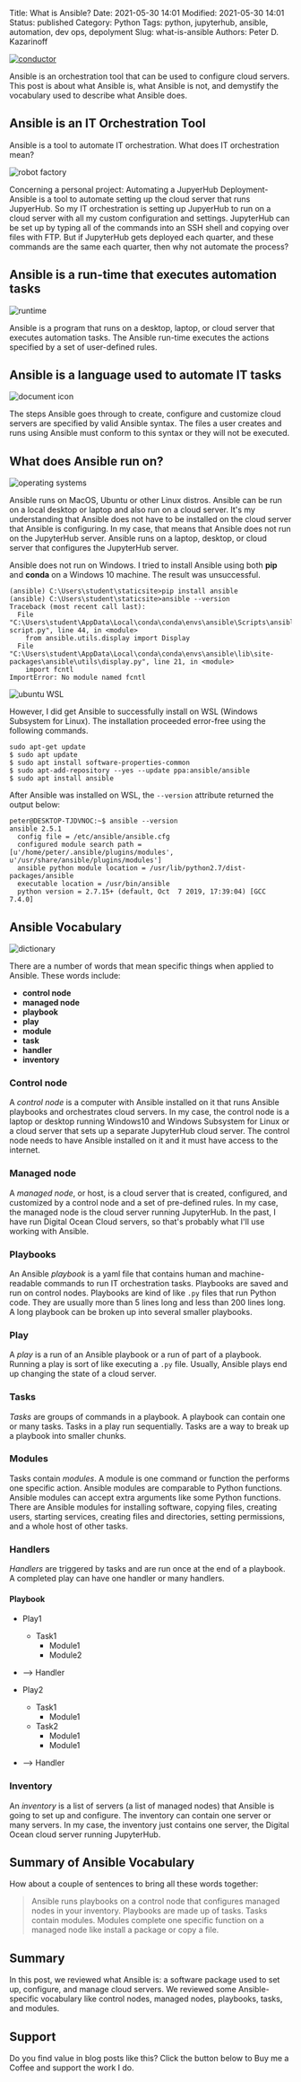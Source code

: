 Title: What is Ansible?
Date: 2021-05-30 14:01
Modified: 2021-05-30 14:01
Status: published
Category: Python
Tags: python, jupyterhub, ansible, automation, dev ops, depolyment
Slug: what-is-ansible
Authors: Peter D. Kazarinoff

[![conductor]({static}/posts/ansible/images/conductor.png)]({filename}/posts/ansible/what_is_ansible.md)

Ansible is an orchestration tool that can be used to configure cloud servers. This post is about what Ansible is, what Ansible is not, and demystify the vocabulary used to describe what Ansible does.

## Ansible is an IT Orchestration Tool

Ansible is a tool to automate IT orchestration. What does IT orchestration mean?

![robot factory]({static}/posts/ansible/images/robot_factory.jpg)

Concerning a personal project: Automating a JupyerHub Deployment- Ansible is a tool to automate setting up the cloud server that runs JupyerHub. So my IT orchestration is setting up JupyerHub to run on a cloud server with all my custom configuration and settings. JupyterHub can be set up by typing all of the commands into an SSH shell and copying over files with FTP. But if JupyterHub gets deployed each quarter, and these commands are the same each quarter, then why not automate the process?

## Ansible is a run-time that executes automation tasks

![runtime]({static}/posts/ansible/images/runtime.png)

Ansible is a program that runs on a desktop, laptop, or cloud server that executes automation tasks. The Ansible run-time executes the actions specified by a set of user-defined rules.

## Ansible is a language used to automate IT tasks

![document icon]({static}/posts/ansible/images/document_icon.png)

The steps Ansible goes through to create, configure and customize cloud servers are specified by valid Ansible syntax. The files a user creates and runs using Ansible must conform to this syntax or they will not be executed.

## What does Ansible run on?

![operating systems]({static}/posts/ansible/images/operating_systems.png)

Ansible runs on MacOS, Ubuntu or other Linux distros. Ansible can be run on a local desktop or laptop and also run on a cloud server. It's my understanding that Ansible does not have to be installed on the cloud server that Ansible is configuring. In my case, that means that Ansible does not run on the JupyterHub server. Ansible runs on a laptop, desktop, or cloud server that configures the JupyterHub server. 

Ansible does not run on Windows. I tried to install Ansible using both **pip** and **conda** on a Windows 10 machine. The result was unsuccessful.

```text
(ansible) C:\Users\student\staticsite>pip install ansible
(ansible) C:\Users\student\staticsite>ansible --version
Traceback (most recent call last):
  File "C:\Users\student\AppData\Local\conda\conda\envs\ansible\Scripts\ansible-script.py", line 44, in <module>
    from ansible.utils.display import Display
  File "C:\Users\student\AppData\Local\conda\conda\envs\ansible\lib\site-packages\ansible\utils\display.py", line 21, in <module>
    import fcntl
ImportError: No module named fcntl
```

![ubuntu WSL]({static}/posts/ansible/images/ubuntu_wsl.png)

However, I did get Ansible to successfully install on WSL (Windows Subsystem for Linux). The installation proceeded error-free using the following commands.

```text
sudo apt-get update
$ sudo apt update
$ sudo apt install software-properties-common
$ sudo apt-add-repository --yes --update ppa:ansible/ansible
$ sudo apt install ansible
```

After Ansible was installed on WSL, the ```--version``` attribute returned the output below:

```text
peter@DESKTOP-TJDVNOC:~$ ansible --version
ansible 2.5.1
  config file = /etc/ansible/ansible.cfg
  configured module search path = [u'/home/peter/.ansible/plugins/modules', u'/usr/share/ansible/plugins/modules']
  ansible python module location = /usr/lib/python2.7/dist-packages/ansible
  executable location = /usr/bin/ansible
  python version = 2.7.15+ (default, Oct  7 2019, 17:39:04) [GCC 7.4.0]
```

## Ansible Vocabulary

![dictionary]({static}/posts/ansible/images/dictionary.png)

There are a number of words that mean specific things when applied to Ansible. These words include:

 * **control node**
 * **managed node**
 * **playbook**
 * **play**
 * **module**
 * **task**
 * **handler**
 * **inventory**

### Control node

A _control node_ is a computer with Ansible installed on it that runs Ansible playbooks and orchestrates cloud servers. In my case, the control node is a laptop or desktop running Windows10 and Windows Subsystem for Linux or a cloud server that sets up a separate JupyterHub cloud server. The control node needs to have Ansible installed on it and it must have access to the internet. 

### Managed node

A _managed node_, or host, is a cloud server that is created, configured, and customized by a control node and a set of pre-defined rules. In my case, the managed node is the cloud server running JupyterHub. In the past, I have run Digital Ocean Cloud servers, so that's probably what I'll use working with Ansible. 

### Playbooks

An Ansible _playbook_ is a yaml file that contains human and machine-readable commands to run IT orchestration tasks. Playbooks are saved and run on control nodes. Playbooks are kind of like ```.py``` files that run Python code. They are usually more than 5 lines long and less than 200 lines long. A long playbook can be broken up into several smaller playbooks.

### Play

A _play_ is a run of an Ansible playbook or a run of part of a playbook.  Running a play is sort of like executing a ```.py``` file. Usually, Ansible plays end up changing the state of a cloud server.

### Tasks

_Tasks_ are groups of commands in a playbook. A playbook can contain one or many tasks. Tasks in a play run sequentially. Tasks are a way to break up a playbook into smaller chunks.

### Modules

Tasks contain _modules_. A module is one command or function the performs one specific action. Ansible modules are comparable to Python functions. Ansible modules can accept extra arguments like some Python functions. There are Ansible modules for installing software, copying files, creating users, starting services, creating files and directories, setting permissions, and a whole host of other tasks. 

### Handlers

_Handlers_ are triggered by tasks and are run once at the end of a playbook. A completed play can have one handler or many handlers.

#### Playbook

   * Play1
     * Task1
       * Module1
       * Module2
   * --> Handler 

   * Play2
     * Task1
       * Module1
     * Task2
       * Module1
       * Module1
   * --> Handler

### Inventory

An _inventory_ is a list of servers (a list of managed nodes) that Ansible is going to set up and configure. The inventory can contain one server or many servers. In my case, the inventory just contains one server, the Digital Ocean cloud server running JupyterHub.

## Summary of Ansible Vocabulary

How about a couple of sentences to bring all these words together:

> Ansible runs playbooks on a control node that configures managed nodes in your inventory. Playbooks are made up of tasks. Tasks contain modules. Modules complete one specific function on a managed node like install a package or copy a file.

## Summary

In this post, we reviewed what Ansible is: a software package used to set up, configure, and manage cloud servers. We reviewed some Ansible-specific vocabulary like control nodes, managed nodes, playbooks, tasks, and modules.

## Support

Do you find value in blog posts like this? Click the button below to Buy me a Coffee and support the work I do.

<script type="text/javascript" src="https://cdnjs.buymeacoffee.com/1.0.0/button.prod.min.js" data-name="bmc-button" data-slug="pythonforengr" data-color="#5F7FFF" data-emoji=""  data-font="Inter" data-text="Buy me a coffee" data-outline-color="#000000" data-font-color="#ffffff" data-coffee-color="#FFDD00"></script>
